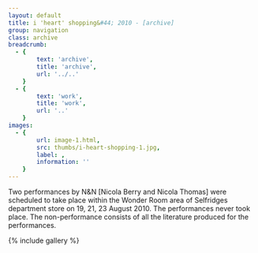 ```yaml
---
layout: default
title: i 'heart' shopping&#44; 2010 - [archive]
group: navigation
class: archive
breadcrumb:
  - {
  		text: 'archive',
  		title: 'archive',
  		url: '../..'
	}
  - {
  		text: 'work',
  		title: 'work',
  		url: '..'
	}
images:
  - {
		url: image-1.html, 
		src: thumbs/i-heart-shopping-1.jpg,
		label: ,
		information: ''
	}
---
```


Two performances by N&N [Nicola Berry and Nicola Thomas] were scheduled to take place within the Wonder Room area of Selfridges department store on 19, 21, 23 August 2010. The performances never took place. The non-performance consists of all the literature produced for the performances.

{% include gallery %}
